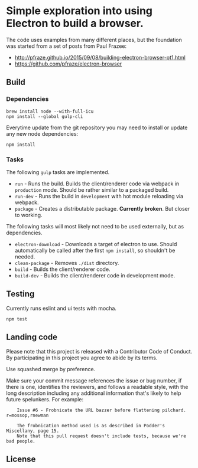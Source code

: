 # Simple exploration into using Electron to build a browser.

The code uses examples from many different places, but the foundation was started from a set of posts from Paul Frazee:

* http://pfraze.github.io/2015/09/08/building-electron-browser-pt1.html
* https://github.com/pfraze/electron-browser


## Build

### Dependencies

```
brew install node --with-full-icu
npm install --global gulp-cli
```

Everytime update from the git repository you may need to install or update any new node dependencies:
```
npm install
```

### Tasks

The following `gulp` tasks are implemented.

* `run` - Runs the build. Builds the client/renderer code via webpack in `production` mode. Should be rather similar to a packaged build.
* `run-dev` - Runs the build in `development` with hot module reloading via webpack.
* `package` - Creates a distributable package. **Currently broken**. But closer to working.

The following tasks will most likely not need to be used externally, but as dependencies.

* `electron-download` - Downloads a target of electron to use. Should automatically be called after the first `npm install`, so shouldn't be needed.
* `clean-package` - Removes `./dist` directory.
* `build` - Builds the client/renderer code.
* `build-dev` - Builds the client/renderer code in development mode.


## Testing

Currently runs eslint and ui tests with mocha.

```
npm test
```

## Landing code

Please note that this project is released with a Contributor Code of Conduct.
By participating in this project you agree to abide by its terms.

Use squashed merge by preference.

Make sure your commit message references the issue or bug number, if there is one, identifies the reviewers, and follows a readable style, with the long description including any additional information that's likely to help future spelunkers. For example:

```
    Issue #6 - Frobnicate the URL bazzer before flattening pilchard. r=mossop,rnewman

    The frobnication method used is as described in Podder's Miscellany, page 15.
    Note that this pull request doesn't include tests, because we're bad people.
```


## License
